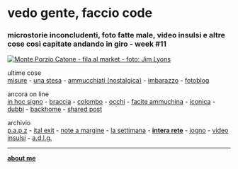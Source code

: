 # vedo gente, faccio code        

### microstorie inconcludenti, foto fatte male, video insulsi e altre cose così capitate andando in giro - week #11     

[![](https://drive.google.com/uc?id=1WnuOt0OYxMCSSZqxtIbfzr-b8UZo7DO2 "Monte Porzio Catone - fila al market - foto: Jim Lyons")](https://www.flickr.com/photos/cacioman)  

ultime cose   
[misure](https://cacioman.github.io/20wk11-lasettimana.html) - [una stesa](https://cacioman.github.io/20wk11-unastesa-acasa.html) - [ammucchiati (nostalgica)](https://www.flickr.com/gp/cacioman/0129i8) - [imbarazzo](https://cacioman.github.io/19wk37-inattese-interarete.html) - [fotoblog](https://www.flickr.com/photos/cacioman)    

ancora on line   
[in hoc signo](https://cacioman.github.io/20wk10-lasettimana.html) - [braccia](https://cacioman.github.io/20wk10-braccia-papz.html) - [colombo](https://cacioman.github.io/19wk37-colombo-interarete.html) - [occhi](https://www.flickr.com/gp/cacioman/M64eq1) - [facite ammuchina](https://cacioman.github.io/20wk09-lasettimana.html) - [iconica](https://www.flickr.com/gp/cacioman/iXxqFj) - [dubbi](https://cacioman.github.io/20wk08-lasettimana.html) - [backhome](https://youtu.be/DR948G9uoOQ) - [shared post](https://t.me/cacioshared)         

archivio   
[p.a.p.z](https://cacioman.github.io/papz.html) - [ital exit](https://cacioman.github.io/italexit.html) - [note a margine](https://cacioman.github.io/incrociati.html) - [la settimana](https://cacioman.github.io/lasettimana.html) - [**intera rete**](https://cacioman.github.io/interarete.html) - [jogno](https://cacioman.github.io/jogno.html) - [video insulsi](https://www.youtube.com/channel/UCDoy-lXaaJVugJ9bLVSXGJw?view_as=subscriber) - [a.d.l.g.](https://www.youtube.com/channel/UC8B2bq3VdPtSeLzryWwNAlQ)     

---
 [**about me**](https://cacioman.github.io/aboutme.html)  
